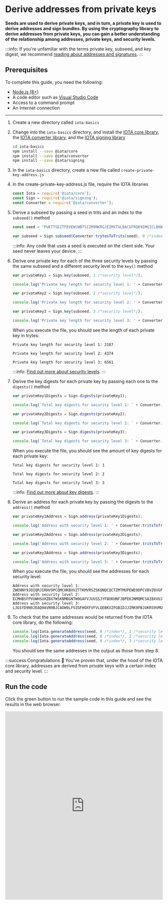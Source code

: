 # Derive addresses from private keys

**Seeds are used to derive private keys, and in turn, a private key is used to derive addresses and sign bundles. By using the cryptography library to derive addresses from private keys, you can gain a better understanding of the relationship among addresses, private keys, and security levels.**

:::info:
If you're unfamiliar with the terms private key, subseed, and key digest, we recommend [reading about addresses and signatures](../concepts/addresses-and-signatures.md).
:::

## Prerequisites

To complete this guide, you need the following:

* [Node.js (8+)](https://nodejs.org/en/)
* A code editor such as [Visual Studio Code](https://code.visualstudio.com/Download)
* Access to a command prompt
* An Internet connection

---

1. Create a new directory called `iota-basics`

2. Change into the `iota-basics` directory, and install the [IOTA core library](https://github.com/iotaledger/iota.js/tree/next/packages/core), the [IOTA converter library](https://github.com/iotaledger/iota.js/tree/next/packages/converter), and the [IOTA signing library](https://github.com/iotaledger/iota.js/tree/next/packages/signing)

    ```bash
    cd iota-basics
    npm install --save @iota/core
    npm install --save @iota/converter
    npm install --save @iota/signing
    ```

3. In the `iota-basics` directory, create a new file called `create-private-key-address.js`

4. In the create-private-key-address.js file, require the IOTA libraries

    ```js
    const Iota = require('@iota/core');
    const Sign = require('@iota/signing');
    const Converter = require('@iota/converter');
    ```

5. Derive a subseed by passing a seed in trits and an index to the `subseed()` method

    ```js
    const seed = "PUETTSEITFEVEWCWBTSIZM9NKRGJEIMXTULBACGFRQK9IMGICLBKW9TTEVSDQMGWKBXPVCBMMCXWMNPDX";

    var subseed = Sign.subseed(Converter.trytesToTrits(seed), 0 /*index*/);
    ```

    :::info:
    Any code that uses a seed is executed on the client side. Your seed never leaves your device.
    :::

6. Derive one private key for each of the three security levels by passing the same subseed and a different security level to the `key()` method

    ```js
    var privateKey1 = Sign.key(subseed, 1 /*security level*/);

    console.log('Private key length for security level 1: ' + Converter.tritsToTrytes(privateKey1).length);

    var privateKey2 = Sign.key(subseed, 2 /*security level*/);

    console.log('Private key length for security level 2: ' + Converter.tritsToTrytes(privateKey2).length);

    var privateKey3 = Sign.key(subseed, 3 /*security level*/);

    console.log('Private key length for security level 3: ' + Converter.tritsToTrytes(privateKey3).length);
    ```

    When you execute the file, you should see the length of each private key in trytes:

    ```console
    Private key length for security level 1: 2187

    Private key length for security level 2: 4374

    Private key length for security level 3: 6561
    ```

    :::info:
    [Find out more about security levels](../references/security-levels.md).
    :::

7. Derive the key digests for each private key by passing each one to the `digests()` method

    ```js
    var privateKey1Digests = Sign.digests(privateKey1);

    console.log(`Total key digests for security level 1: ` + Converter.tritsToTrytes(privateKey1Digests).length/81);

    var privateKey2Digests = Sign.digests(privateKey2);

    console.log(`Total key digests for security level 2: ` + Converter.tritsToTrytes(privateKey2Digests).length/81);

    var privateKey3Digests = Sign.digests(privateKey3);

    console.log(`Total key digests for security level 3: ` + Converter.tritsToTrytes(privateKey3Digests).length/81);
    ```

    When you execute the file, you should see the amount of key digests for each private key:

    ```console
    Total key digests for security level 1: 1

    Total key digests for security level 2: 2

    Total key digests for security level 3: 3
    ```

    :::info:
    [Find out more about key digests](../concepts/addresses-and-signatures.md).
    :::

8. Derive an address for each private key by passing the digests to the `address()` method

    ```js
    var privateKey1Address = Sign.address(privateKey1Digests);

    console.log('Address with security level 1: ' + Converter.tritsToTrytes(privateKey1Address));

    var privateKey2Address = Sign.address(privateKey2Digests);

    console.log('Address with security level 2: ' + Converter.tritsToTrytes(privateKey2Address));

    var privateKey3Address = Sign.address(privateKey3Digests);

    console.log('Address with security level 3: ' + Converter.tritsToTrytes(privateKey3Address));
    ```

    When you execute the file, you should see the addresses for each security level:

    ```console
    Address with security level 1: ZWENNY9JOIQRJIRHV9PCQMCHKBXVZTTKMVRSZSKQNQCQCTZMTMUPEWE9DPCVBVZOVGFFI9JYLTIFXGJAX
    Address with security level 2: ECMHBSFPVUWHSUXZBXTWSKNMBGNTW9GAFVJUUSSJYFBOKHNFJBPEKJNMQMCSAIBXVUJNQKUBFUXPEIY9B
    Address with security level 3: LJGSYD9N9JEAQ9AVN9BJCAOW9LFVZGFHOXFVFVLQEBKVZFGBIDJJIRK9FBJUKRS9VMUXTCXBRIOOEMQJ9
    ```

9. To check that the same addresses would be returned from the IOTA core library, do the following:

    ```js
    console.log(Iota.generateAddress(seed, 0 /*index*/, 1 /*security level*/));
    console.log(Iota.generateAddress(seed, 0 /*index*/, 2 /*security level*/));
    console.log(Iota.generateAddress(seed, 0 /*index*/, 3 /*security level*/));
    ```

    You should see the same addresses in the output as those from step 8.
    
:::success:Congratulations :tada:
You've proven that, under the hood of the IOTA core library, addresses are derived from private keys with a certain index and security level.
:::

## Run the code

Click the green button to run the sample code in this guide and see the results in the web browser.

<iframe height="600px" width="100%" src="https://repl.it/@jake91/Derive-addresses-from-private-keys?lite=true" scrolling="no" frameborder="no" allowtransparency="true" allowfullscreen="true" sandbox="allow-forms allow-pointer-lock allow-popups allow-same-origin allow-scripts allow-modals"></iframe>

